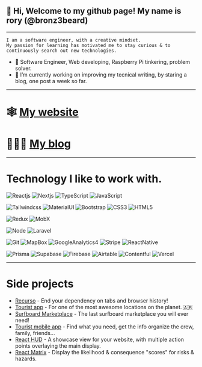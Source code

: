 ## 👋 Hi, Welcome to my github page! My name is rory (@bronz3beard)
---
```
I am a software engineer, with a creative mindset.
My passion for learning has motivated me to stay curious & to continuously search out new technologies.
```

- 👀 Software Engineer, Web developing, Raspberry Pi tinkering, problem solver.
- 🌱 I’m currently working on improving my tecnical writing, by staring a blog, one post a week so far.

---

# 🕸️ [My website](https://www.heyrory.com)
# 🙈🙉🙊 [My blog](https://blog.heyrory.com)
---

# Technology I like to work with.

![Reactjs](https://img.shields.io/badge/react-%23323330.svg?style=for-the-badge&logo=react&logoColor=%23F7DF1E)
![Nextjs](https://img.shields.io/badge/nextjs-%23323330.svg?style=for-the-badge&logo=react&logoColor=%23F7DF1E)
![TypeScript](https://img.shields.io/badge/typescript-%23323330.svg?style=for-the-badge&logo=typescript&logoColor=%23F7DF1E)
![JavaScript](https://img.shields.io/badge/javascript-%23323330.svg?style=for-the-badge&logo=javascript&logoColor=%23F7DF1E)

![Tailwindcss](https://img.shields.io/badge/tailwindcss-%23323330.svg?style=for-the-badge&logo=tailwindcss&logoColor=%23F7DF1E)
![MaterialUI](https://img.shields.io/badge/mui-%23323330.svg?style=for-the-badge&logo=mui&logoColor=%23F7DF1E)
![Bootstrap](https://img.shields.io/badge/bootstrap-%23323330.svg?style=for-the-badge&logo=bootstrap&logoColor=%23F7DF1E)
![CSS3](https://img.shields.io/badge/css3-%23323330.svg?style=for-the-badge&logo=css3&logoColor=%23F7DF1E)
![HTML5](https://img.shields.io/badge/html5-%23323330.svg?style=for-the-badge&logo=html5&logoColor=%23F7DF1E)

![Redux](https://img.shields.io/badge/redux-%23323330.svg?style=for-the-badge&logo=redux&logoColor=%23F7DF1E)
![MobX](https://img.shields.io/badge/mobx-%23323330.svg?style=for-the-badge&logo=mobx&logoColor=%23F7DF1E)

![Node](https://img.shields.io/badge/nodejs-%23323330.svg?style=for-the-badge&logo=javascript&logoColor=%23F7DF1E)
![Laravel](https://img.shields.io/badge/laravel-%23323330.svg?style=for-the-badge&logo=laravel&logoColor=%23F7DF1E)

![Git](https://img.shields.io/badge/git-%23323330.svg?style=for-the-badge&logo=git&logoColor=%23F7DF1E)
![MapBox](https://img.shields.io/badge/mapbox-%23323330.svg?style=for-the-badge&logo=mapbox&logoColor=%23F7DF1E)
![GoogleAnalytics4](https://img.shields.io/badge/googleanalytics-%23323330.svg?style=for-the-badge&logo=googleanalytics&logoColor=%23F7DF1E)
![Stripe](https://img.shields.io/badge/stripe-%23323330.svg?style=for-the-badge&logo=stripe&logoColor=%23F7DF1E)
![ReactNative](https://img.shields.io/badge/reactnative-%23323330.svg?style=for-the-badge&logo=react&logoColor=%23F7DF1E)

![Prisma](https://img.shields.io/badge/prisma-%23323330.svg?style=for-the-badge&logo=prisma&logoColor=%23F7DF1E)
![Supabase](https://img.shields.io/badge/supabase-%23323330.svg?style=for-the-badge&logo=supabase&logoColor=%23F7DF1E)
![Firebase](https://img.shields.io/badge/firebase-%23323330.svg?style=for-the-badge&logo=firebase&logoColor=%23F7DF1E)
![Airtable](https://img.shields.io/badge/airtable-%23323330.svg?style=for-the-badge&logo=airtable&logoColor=%23F7DF1E)
![Contentful](https://img.shields.io/badge/contentful-%23323330.svg?style=for-the-badge&logo=contentful&logoColor=%23F7DF1E)
![Vercel](https://img.shields.io/badge/vercel-%23323330.svg?style=for-the-badge&logo=vercel&logoColor=%23F7DF1E)


---

# Side projects
- [Recurso](https://www.recurso.tech/) - End your dependency on tabs and browser history!
- [Tourist app](https://www.infomeliquina.com/) - For one of the most awesome locations on the planet. 🇦🇷
- [Surfboard Marketplace](https://www.shortboard.com.au/) - The last surfboard marketplace you will ever need!
- [Tourist mobile app](https://apps.apple.com/au/app/wtd-noosa/id1561416158) - Find what you need, get the info organize the crew, family, friends...
- [React HUD](https://www.npmjs.com/package/react-heads-up-display) - A showcase view for your website, with multiple action points overlaying the main display.
- [React Matrix](https://www.npmjs.com/package/react-data-matrix) - Display the likelihood & consequence "scores" for risks & hazards.


<!---
bronz3beard/bronz3beard is a ✨ special ✨ repository because its `README.md` (this file) appears on your GitHub profile.
You can click the Preview link to take a look at your changes.
--->
